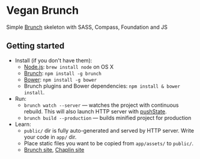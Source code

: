 # Vegan Brunch

Simple [Brunch](http://brunch.io) skeleton with SASS, Compass, Foundation and JS

## Getting started
* Install (if you don't have them):
    * [Node.js](http://nodejs.org): `brew install node` on OS X
    * [Brunch](http://brunch.io): `npm install -g brunch`
    * [Bower](http://bower.io): `npm install -g bower`
    * Brunch plugins and Bower dependencies: `npm install & bower install`.
* Run:
    * `brunch watch --server` — watches the project with continuous rebuild. This will also launch HTTP server with [pushState](https://developer.mozilla.org/en-US/docs/Web/Guide/API/DOM/Manipulating_the_browser_history).
    * `brunch build --production` — builds minified project for production
* Learn:
    * `public/` dir is fully auto-generated and served by HTTP server.  Write your code in `app/` dir.
    * Place static files you want to be copied from `app/assets/` to `public/`.
    * [Brunch site](http://brunch.io), [Chaplin site](http://chaplinjs.org)
